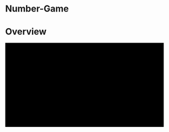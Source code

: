 # Number-Game
# Overview
![Alt Text](https://github.com/AnusuyaPK/Number-Game/blob/main/number_game_gif.gif)
